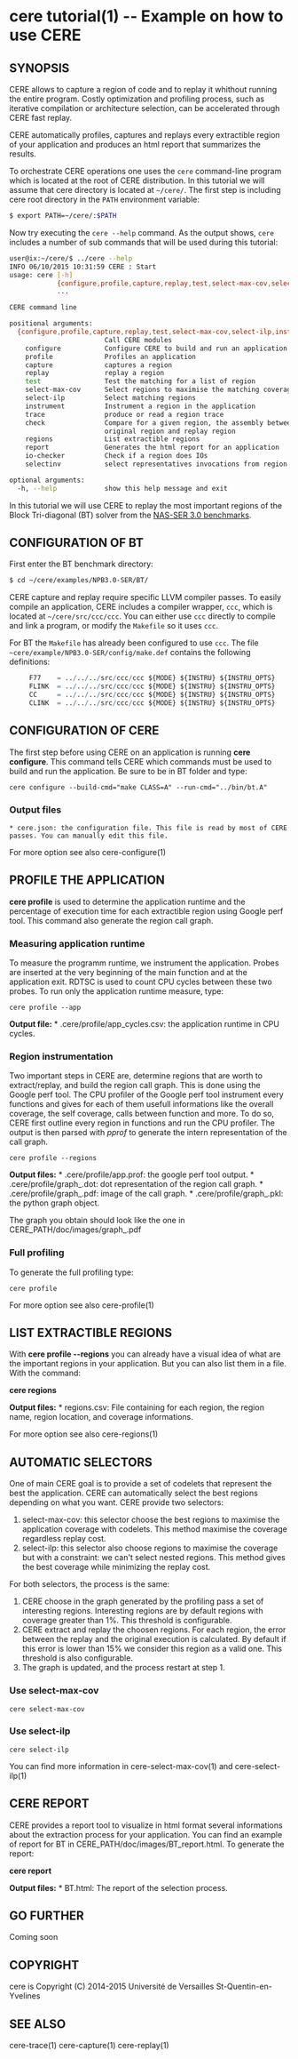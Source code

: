 cere tutorial(1) -- Example on how to use CERE
====================================================================

## SYNOPSIS

CERE allows to capture a region of code and to replay it whithout running the
entire program. Costly optimization and profiling process, such as iterative
compilation or architecture selection, can be accelerated through CERE fast
replay.

CERE automatically profiles, captures and replays every extractible region of your
application and produces an html report that summarizes the results.

To orchestrate CERE
operations one uses the `cere` command-line program which is located at the root
of CERE distribution. In this tutorial we will assume that cere directory is
located at `~/cere/`. The first step is including cere root directory in the
`PATH` environment variable:

```bash
$ export PATH=~/cere/:$PATH
```

Now try executing the `cere --help` command. As the output shows, `cere` includes
a number of sub commands that will be used during this tutorial:

```bash
user@ix:~/cere/$ ../cere --help
INFO 06/10/2015 10:31:59 CERE : Start
usage: cere [-h]
            {configure,profile,capture,replay,test,select-max-cov,select-ilp,instrument,trace,check,regions,report,io-checker,selectinv}
            ...

CERE command line

positional arguments:
  {configure,profile,capture,replay,test,select-max-cov,select-ilp,instrument,trace,check,regions,report,io-checker,selectinv}
                        Call CERE modules
    configure           Configure CERE to build and run an application
    profile             Profiles an application
    capture             captures a region
    replay              replay a region
    test                Test the matching for a list of region
    select-max-cov      Select regions to maximise the matching coverage
    select-ilp          Select matching regions
    instrument          Instrument a region in the application
    trace               produce or read a region trace
    check               Compare for a given region, the assembly between
                        original region and replay region
    regions             List extractible regions
    report              Generates the html report for an application
    io-checker          Check if a region does IOs
    selectinv           select representatives invocations from region trace

optional arguments:
  -h, --help            show this help message and exit
```

In this tutorial we will use CERE to replay the most important regions of the
Block Tri-diagonal (BT) solver from the
[NAS-SER 3.0 benchmarks](http://http://www.nas.nasa.gov/).

## CONFIGURATION OF BT

First enter the BT benchmark directory:

```bash
$ cd ~/cere/examples/NPB3.0-SER/BT/
```

CERE capture and replay require specific LLVM compiler passes. To easily compile
an application, CERE includes a compiler wrapper, `ccc`, which is located at
`~/cere/src/ccc/ccc`. You can either use `ccc` directly to compile and link a
program, or modify the `Makefile` so it uses `ccc`.

For BT the `Makefile` has already been configured to use `ccc`. The file
`~cere/example/NPB3.0-SER/config/make.def` contains the following definitions:

```m4
     F77 	= ../../../src/ccc/ccc ${MODE} ${INSTRU} ${INSTRU_OPTS}
     FLINK	= ../../../src/ccc/ccc ${MODE} ${INSTRU} ${INSTRU_OPTS}
     CC 	= ../../../src/ccc/ccc ${MODE} ${INSTRU} ${INSTRU_OPTS}
     CLINK 	= ../../../src/ccc/ccc ${MODE} ${INSTRU} ${INSTRU_OPTS}
```

## CONFIGURATION OF CERE

The first step before using CERE on an application is running **cere
configure**. This command tells CERE which commands must be used
to build and run the application. Be sure to be in BT folder and type:

```
cere configure --build-cmd="make CLASS=A" --run-cmd="../bin/bt.A"
```

### Output files

    * cere.json: the configuration file. This file is read by most of CERE
    passes. You can manually edit this file.

For more option see also cere-configure(1)

## PROFILE THE APPLICATION

**cere profile** is used to determine the application runtime and the percentage
of execution time for each extractible region using Google perf tool. This
command also generate the region call graph.

### Measuring application runtime

To measure the programm runtime, we instrument the application. Probes are
inserted at the very beginning of the main function and at the application
exit. RDTSC is used to count CPU cycles between these two probes. To run only
the application runtime measure, type:

`
cere profile --app
`

**Output file:**
    * .cere/profile/app_cycles.csv: the application runtime in CPU cycles.

### Region instrumentation

Two important steps in CERE are, determine regions that are worth to
extract/replay, and build the region call graph. This is done using the Google
perf tool. The CPU profiler of the Google perf tool instrument every functions
and gives for each of them usefull informations like the overall coverage, the
self coverage, calls between function and more.
To do so, CERE first outline every region in functions and run the CPU
profiler. The output is then parsed with *pprof* to generate the intern
representation of the call graph.

`
cere profile --regions
`

**Output files:**
    * .cere/profile/app.prof: the google perf tool output.
    * .cere/profile/graph_.dot: dot representation of the region call graph.
    * .cere/profile/graph_.pdf: image of the call graph.
    * .cere/profile/graph_.pkl: the python graph object.

The graph you obtain should look like the one in CERE_PATH/doc/images/graph_.pdf

### Full profiling

To generate the full profiling type:

```
cere profile
```

For more option see also cere-profile(1)

## LIST EXTRACTIBLE REGIONS

With **cere profile --regions** you can already have a visual idea of what are
the important regions in your application. But you can also list them in a file.
With the command:

**cere regions**

**Output files:**
    * regions.csv: File containing for each region, the region name, region
    location, and coverage informations.

For more option see also cere-regions(1)

## AUTOMATIC SELECTORS

One of main CERE goal is to provide a set of codelets that represent the best
the application.
CERE can automatically select the best regions depending on what you want.
CERE provide two selectors:

1. select-max-cov: this selector choose the best regions to maximise the application
coverage with codelets. This method maximise the coverage regardless replay cost.
2. select-ilp: this selector also choose regions to maximise the coverage but with a constraint:
we can't select nested regions. This method gives the best coverage while minimizing
the replay cost.

For both selectors, the process is the same:

1. CERE choose in the graph generated by the profiling pass a set of
interesting regions. Interesting regions are by default regions with coverage
greater than 1%. This threshold is configurable.
2. CERE extract and replay the choosen regions. For each region, the error
between the replay and the original execution is calculated. By default if this
error is lower than 15% we consider this region as a valid one. This threshold is
also configurable.
3. The graph is updated, and the process restart at step 1.

### Use select-max-cov

```
cere select-max-cov
```

### Use select-ilp

```
cere select-ilp
```

You can find more information in cere-select-max-cov(1) and cere-select-ilp(1)

## CERE REPORT

CERE provides a report tool to visualize in html format several informations
about the extraction process for your application. You can find an example of
report for BT in CERE_PATH/doc/images/BT_report.html.
To generate the report:

**cere report**

**Output files:**
    * BT.html: The report of the selection process.

## GO FURTHER

Coming soon

## COPYRIGHT

cere is Copyright (C) 2014-2015 Université de Versailles St-Quentin-en-Yvelines

## SEE ALSO

cere-trace(1) cere-capture(1) cere-replay(1)
